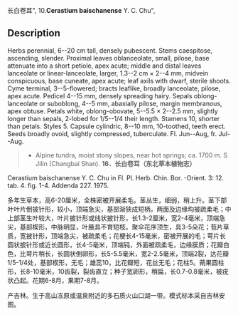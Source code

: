 长白卷耳",
10.**Cerastium baischanense** Y. C. Chu",

## Description
Herbs perennial, 6--20 cm tall, densely pubescent. Stems caespitose, ascending, slender. Proximal leaves oblanceolate, small, pilose, base attenuate into a short petiole, apex acute; middle and distal leaves lanceolate or linear-lanceolate, larger, 1.3--2 cm × 2--4 mm, midvein conspicuous, base cuneate, apex acute; leaf axils with dwarf, sterile shoots. Cyme terminal, 3--5-flowered; bracts leaflike, broadly lanceolate, pilose, apex acute. Pedicel 4--15 mm, densely spreading hairy. Sepals oblong-lanceolate or suboblong, 4--5 mm, abaxially pilose, margin membranous, apex obtuse. Petals white, oblong-obovate, 5--5.5 × 2--2.5 mm, slightly longer than sepals, 2-lobed for 1/5--1/4 their length. Stamens 10, shorter than petals. Styles 5. Capsule cylindric, 8--10 mm, 10-toothed, teeth erect. Seeds broadly ovoid, slightly compressed, tuberculate. Fl. Jun--Aug, fr. Jul--Aug.

> * Alpine tundra, moist stony slopes, near hot springs; ca. 1700 m. S Jilin (Changbai Shan).
**16．长白卷耳（东北草本植物志）**

Cerastium baischanense Y. C. Chu in Fl. Pl. Herb. Chin. Bor. -Orient. 3: 12. tab. 4. fig. 1-4. Addenda 227. 1975.

多年生草本，高6-20厘米，全株密被开展柔毛。茎丛生，细弱，稍上升。茎下部叶叶片倒披针形，较小，顶端急尖，基部渐狭成短柄，两面及边缘均被疏柔毛；中上部茎生叶较大，叶片披针形或线状披针形，长1.3-2厘米，宽2-4毫米，顶端急尖，基部楔形，中脉明显，叶腋具不育短枝。聚伞花序顶生，具3-5朵花；苞片草质，宽披针形，顶端急尖，被疏柔毛；花梗长4-15毫米，密被开展的毛；萼片长圆状披针形或近长圆形，长4-5毫米，顶端钝，外面被疏柔毛，边缘膜质；花瓣白色，比萼片稍长，长圆状倒卵形，长5-5.5毫米，宽2-2.5毫米，顶端2裂，达花瓣1/5-1/4处，基部楔形，无毛；雄蕊10，比花瓣短，花丝无毛；花柱5。蒴果圆柱形，长8-10毫米，10齿裂，裂齿直立；种子宽卵形，稍扁，长0.7-0.8毫米，被疣状凸起。花期6-8月，果期7-8月。

产吉林。生于高山冻原或温泉附近的多石质火山口湖一带。模式标本采自吉林安图。
